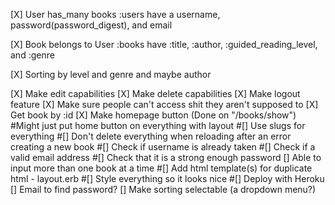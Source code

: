 [X] User has_many books
      :users have a username, password(password_digest), and email

[X] Book belongs to User
      :books have :title, :author, :guided_reading_level, and :genre

[X] Sorting by level and genre and maybe author

[X] Make edit capabilities
[X] Make delete capabilities
[X] Make logout feature
[X] Make sure people can't access shit they aren't supposed to
[X] Get book by :id
[X] Make homepage button (Done on "/books/show") #Might just put home button on everything with layout
#[] Use slugs for everything
#[] Don't delete everything when reloading after an error creating a new book
#[] Check if username is already taken
#[] Check if a valid email address
#[] Check that it is a strong enough password
[] Able to input more than one book at a time
#[] Add html template(s) for duplicate html - layout.erb
#[] Style everything so it looks nice
#[] Deploy with Heroku
[] Email to find password?
[] Make sorting selectable (a dropdown menu?)
